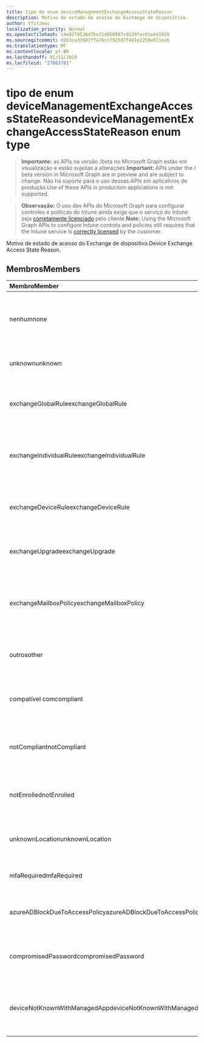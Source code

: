 ```yaml
---
title: tipo de enum deviceManagementExchangeAccessStateReason
description: Motivo de estado de acesso do Exchange de dispositivo.
author: tfitzmac
localization_priority: Normal
ms.openlocfilehash: c4e02f8536d7be21d850907c0239fec01e4d1920
ms.sourcegitcommit: d2b3ca32602ffa76cc7925d7f4d1e2258e611ea5
ms.translationtype: MT
ms.contentlocale: pt-BR
ms.lasthandoff: 01/11/2019
ms.locfileid: "27863781"
---
```

# <a name="devicemanagementexchangeaccessstatereason-enum-type"></a><span data-ttu-id="e47e2-103">tipo de enum deviceManagementExchangeAccessStateReason</span><span class="sxs-lookup"><span data-stu-id="e47e2-103">deviceManagementExchangeAccessStateReason enum type</span></span>

> <span data-ttu-id="e47e2-104">**Importante:** as APIs na versão /beta no Microsoft Graph estão em visualização e estão sujeitas a alterações.</span><span class="sxs-lookup"><span data-stu-id="e47e2-104">**Important:** APIs under the / beta version in Microsoft Graph are in preview and are subject to change.</span></span> <span data-ttu-id="e47e2-105">Não há suporte para o uso dessas APIs em aplicativos de produção.</span><span class="sxs-lookup"><span data-stu-id="e47e2-105">Use of these APIs in production applications is not supported.</span></span>

> <span data-ttu-id="e47e2-106">**Observação:** O uso das APIs do Microsoft Graph para configurar controles e políticas do Intune ainda exige que o serviço do Intune seja [corretamente licenciado](https://go.microsoft.com/fwlink/?linkid=839381) pelo cliente.</span><span class="sxs-lookup"><span data-stu-id="e47e2-106">**Note:** Using the Microsoft Graph APIs to configure Intune controls and policies still requires that the Intune service is [correctly licensed](https://go.microsoft.com/fwlink/?linkid=839381) by the customer.</span></span>

<span data-ttu-id="e47e2-107">Motivo de estado de acesso do Exchange de dispositivo.</span><span class="sxs-lookup"><span data-stu-id="e47e2-107">Device Exchange Access State Reason.</span></span>
## <a name="members"></a><span data-ttu-id="e47e2-108">Membros</span><span class="sxs-lookup"><span data-stu-id="e47e2-108">Members</span></span>
|<span data-ttu-id="e47e2-109">Membro</span><span class="sxs-lookup"><span data-stu-id="e47e2-109">Member</span></span>|<span data-ttu-id="e47e2-110">Valor</span><span class="sxs-lookup"><span data-stu-id="e47e2-110">Value</span></span>|<span data-ttu-id="e47e2-111">Descrição</span><span class="sxs-lookup"><span data-stu-id="e47e2-111">Description</span></span>|
|:---|:---|:---|
|<span data-ttu-id="e47e2-112">nenhum</span><span class="sxs-lookup"><span data-stu-id="e47e2-112">none</span></span>|<span data-ttu-id="e47e2-113">0</span><span class="sxs-lookup"><span data-stu-id="e47e2-113">0</span></span>|<span data-ttu-id="e47e2-114">Não há motivo de estado acesso descoberto do Exchange</span><span class="sxs-lookup"><span data-stu-id="e47e2-114">No access state reason discovered from Exchange</span></span>|
|<span data-ttu-id="e47e2-115">unknown</span><span class="sxs-lookup"><span data-stu-id="e47e2-115">unknown</span></span>|<span data-ttu-id="e47e2-116">1</span><span class="sxs-lookup"><span data-stu-id="e47e2-116">1</span></span>|<span data-ttu-id="e47e2-117">Motivo de estado de acesso desconhecido</span><span class="sxs-lookup"><span data-stu-id="e47e2-117">Unknown access state reason</span></span>|
|<span data-ttu-id="e47e2-118">exchangeGlobalRule</span><span class="sxs-lookup"><span data-stu-id="e47e2-118">exchangeGlobalRule</span></span>|<span data-ttu-id="e47e2-119">2</span><span class="sxs-lookup"><span data-stu-id="e47e2-119">2</span></span>|<span data-ttu-id="e47e2-120">Estado de acesso determinado pela regra Global do Exchange</span><span class="sxs-lookup"><span data-stu-id="e47e2-120">Access state determined by Exchange Global rule</span></span>|
|<span data-ttu-id="e47e2-121">exchangeIndividualRule</span><span class="sxs-lookup"><span data-stu-id="e47e2-121">exchangeIndividualRule</span></span>|<span data-ttu-id="e47e2-122">3</span><span class="sxs-lookup"><span data-stu-id="e47e2-122">3</span></span>|<span data-ttu-id="e47e2-123">Estado de acesso determinado pela regra Individual do Exchange</span><span class="sxs-lookup"><span data-stu-id="e47e2-123">Access state determined by Exchange Individual rule</span></span>|
|<span data-ttu-id="e47e2-124">exchangeDeviceRule</span><span class="sxs-lookup"><span data-stu-id="e47e2-124">exchangeDeviceRule</span></span>|<span data-ttu-id="e47e2-125">4</span><span class="sxs-lookup"><span data-stu-id="e47e2-125">4</span></span>|<span data-ttu-id="e47e2-126">Estado de acesso determinado pela regra de dispositivo do Exchange</span><span class="sxs-lookup"><span data-stu-id="e47e2-126">Access state determined by Exchange Device rule</span></span>|
|<span data-ttu-id="e47e2-127">exchangeUpgrade</span><span class="sxs-lookup"><span data-stu-id="e47e2-127">exchangeUpgrade</span></span>|<span data-ttu-id="e47e2-128">5</span><span class="sxs-lookup"><span data-stu-id="e47e2-128">5</span></span>|<span data-ttu-id="e47e2-129">Estado de acesso devido à atualização do Exchange</span><span class="sxs-lookup"><span data-stu-id="e47e2-129">Access state due to Exchange upgrade</span></span>|
|<span data-ttu-id="e47e2-130">exchangeMailboxPolicy</span><span class="sxs-lookup"><span data-stu-id="e47e2-130">exchangeMailboxPolicy</span></span>|<span data-ttu-id="e47e2-131">6</span><span class="sxs-lookup"><span data-stu-id="e47e2-131">6</span></span>|<span data-ttu-id="e47e2-132">Estado de acesso determinado pela diretiva de caixa de correio do Exchange</span><span class="sxs-lookup"><span data-stu-id="e47e2-132">Access state determined by Exchange Mailbox Policy</span></span>|
|<span data-ttu-id="e47e2-133">outros</span><span class="sxs-lookup"><span data-stu-id="e47e2-133">other</span></span>|<span data-ttu-id="e47e2-134">7</span><span class="sxs-lookup"><span data-stu-id="e47e2-134">7</span></span>|<span data-ttu-id="e47e2-135">Estado de acesso determinado pelo Exchange</span><span class="sxs-lookup"><span data-stu-id="e47e2-135">Access state determined by Exchange</span></span>|
|<span data-ttu-id="e47e2-136">compatível com</span><span class="sxs-lookup"><span data-stu-id="e47e2-136">compliant</span></span>|<span data-ttu-id="e47e2-137">8</span><span class="sxs-lookup"><span data-stu-id="e47e2-137">8</span></span>|<span data-ttu-id="e47e2-138">Estado de acesso concedido pelo desafio de conformidade</span><span class="sxs-lookup"><span data-stu-id="e47e2-138">Access state granted by compliance challenge</span></span>|
|<span data-ttu-id="e47e2-139">notCompliant</span><span class="sxs-lookup"><span data-stu-id="e47e2-139">notCompliant</span></span>|<span data-ttu-id="e47e2-140">9</span><span class="sxs-lookup"><span data-stu-id="e47e2-140">9</span></span>|<span data-ttu-id="e47e2-141">Estado de acesso revogado pelo desafio de conformidade</span><span class="sxs-lookup"><span data-stu-id="e47e2-141">Access state revoked by compliance challenge</span></span>|
|<span data-ttu-id="e47e2-142">notEnrolled</span><span class="sxs-lookup"><span data-stu-id="e47e2-142">notEnrolled</span></span>|<span data-ttu-id="e47e2-143">10</span><span class="sxs-lookup"><span data-stu-id="e47e2-143">10</span></span>|<span data-ttu-id="e47e2-144">Estado de acesso revogado pelo desafio de gerenciamento</span><span class="sxs-lookup"><span data-stu-id="e47e2-144">Access state revoked by management challenge</span></span>|
|<span data-ttu-id="e47e2-145">unknownLocation</span><span class="sxs-lookup"><span data-stu-id="e47e2-145">unknownLocation</span></span>|<span data-ttu-id="e47e2-146">12</span><span class="sxs-lookup"><span data-stu-id="e47e2-146">12</span></span>|<span data-ttu-id="e47e2-147">Estado de acesso devido ao local desconhecido</span><span class="sxs-lookup"><span data-stu-id="e47e2-147">Access state due to unknown location</span></span>|
|<span data-ttu-id="e47e2-148">mfaRequired</span><span class="sxs-lookup"><span data-stu-id="e47e2-148">mfaRequired</span></span>|<span data-ttu-id="e47e2-149">13</span><span class="sxs-lookup"><span data-stu-id="e47e2-149">13</span></span>|<span data-ttu-id="e47e2-150">Estado de acesso devido ao desafio MFA</span><span class="sxs-lookup"><span data-stu-id="e47e2-150">Access state due to MFA challenge</span></span>|
|<span data-ttu-id="e47e2-151">azureADBlockDueToAccessPolicy</span><span class="sxs-lookup"><span data-stu-id="e47e2-151">azureADBlockDueToAccessPolicy</span></span>|<span data-ttu-id="e47e2-152">14</span><span class="sxs-lookup"><span data-stu-id="e47e2-152">14</span></span>|<span data-ttu-id="e47e2-153">Estado de acesso revogado pela política de acesso AAD</span><span class="sxs-lookup"><span data-stu-id="e47e2-153">Access State revoked by AAD Access Policy</span></span>|
|<span data-ttu-id="e47e2-154">compromisedPassword</span><span class="sxs-lookup"><span data-stu-id="e47e2-154">compromisedPassword</span></span>|<span data-ttu-id="e47e2-155">15</span><span class="sxs-lookup"><span data-stu-id="e47e2-155">15</span></span>|<span data-ttu-id="e47e2-156">Estado de acesso revogado por senha comprometida</span><span class="sxs-lookup"><span data-stu-id="e47e2-156">Access State revoked by compromised password</span></span>|
|<span data-ttu-id="e47e2-157">deviceNotKnownWithManagedApp</span><span class="sxs-lookup"><span data-stu-id="e47e2-157">deviceNotKnownWithManagedApp</span></span>|<span data-ttu-id="e47e2-158">16</span><span class="sxs-lookup"><span data-stu-id="e47e2-158">16</span></span>|<span data-ttu-id="e47e2-159">Estado de acesso revogado pelo desafio de aplicativo gerenciado</span><span class="sxs-lookup"><span data-stu-id="e47e2-159">Access state revoked by managed application challenge</span></span>|





